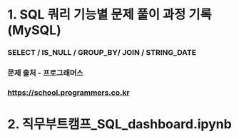 #
#
# 1. SQL 쿼리 기능별 문제 풀이 과정 기록(MySQL)
### SELECT / IS_NULL / GROUP_BY/ JOIN / STRING_DATE
### 문제 출처 - 프로그래머스
### https://school.programmers.co.kr
#
#
# 2. 직무부트캠프_SQL_dashboard.ipynb

